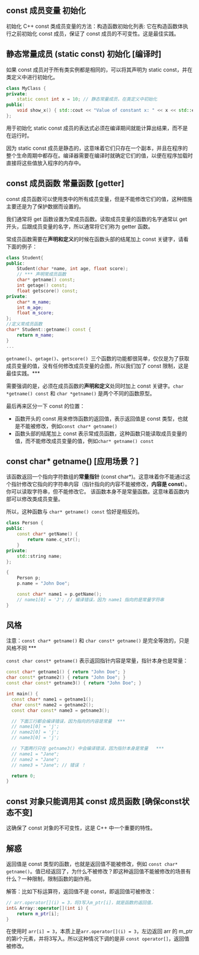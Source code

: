 ## const 成员变量 初始化

初始化 C++ const 类成员变量的方法：构造函数初始化列表: 它在构造函数体执行之前初始化 const 成员，保证了 const 成员的不可变性。这是最佳实践。

## 静态常量成员 (static const) 初始化  [编译时]

如果 const 成员对于所有类实例都是相同的，可以将其声明为 static const，并在类定义中进行初始化。

~~~cpp
class MyClass {
private:
    static const int x = 10; // 静态常量成员，在类定义中初始化
public:
    void show_x() { std::cout << "Value of constant x: " << x << std::endl; }
};
~~~

用于初始化 static const 成员的表达式必须在编译期间就能计算出结果，而不是在运行时。

因为 static const 成员是静态的，这意味着它们只存在一个副本，并且在程序的整个生命周期中都存在。编译器需要在编译时就确定它们的值，以便在程序加载时直接将这些值放入程序的内存中。


## const 成员函数 常量函数 [getter]

const 成员函数可以使用类中的所有成员变量，但是不能修改它们的值，这种措施主要还是为了保护数据而设置的。

我们通常将 get 函数设置为常成员函数。读取成员变量的函数的名字通常以 get 开头，后跟成员变量的名字，所以通常将它们称为 getter 函数。

常成员函数需要在**声明和定义**的时候在函数头部的结尾加上 const 关键字，请看下面的例子： 

~~~cpp
class Student{
public:
    Student(char *name, int age, float score);
    // *** 声明常成员函数
    char* getname() const;
    int getage() const;
    float getscore() const;
private:
    char* m_name;
    int m_age;
    float m_score;
};
//定义常成员函数
char* Student::getname() const {
    return m_name;
}
...
~~~

`getname()`、`getage()`、`getscore() `三个函数的功能都很简单，仅仅是为了获取成员变量的值，没有任何修改成员变量的企图，所以我们加了 const 限制，这是最佳实践。***

需要强调的是，必须在成员函数的**声明和定义**处同时加上 const 关键字。`char *getname() const` 和 `char *getname()` 是两个不同的函数原型。

最后再来区分一下 const 的位置：

- 函数开头的 const 用来修饰函数的返回值，表示返回值是 const 类型，也就是不能被修改，例如`const char* getname()`
- 函数头部的结尾加上 const 表示常成员函数，这种函数只能读取成员变量的值，而不能修改成员变量的值，例如`char* getname() const`

## const char* getname()   [应用场景？]

该函数返回一个指向字符数组的**常量指针** (const char*)。这意味着你不能通过这个指针修改它指向的字符串内容（指针指向的内容不能被修改，**内容是 const**）。你可以读取字符串，但不能修改它。 该函数本身不是常量函数。这意味着函数内部可以修改类成员变量。

所以，这种函数与 `char* getname() const` 恰好是相反的。

~~~cpp
class Person {
public:
    const char* getName() { 
        return name.c_str(); 
    }
private:
    std::string name;
};

{
    Person p;
    p.name = "John Doe";

    const char* name1 = p.getName();
    // name1[0] = 'J'; // 编译错误，因为 name1 指向的是常量字符串
}
~~~

## 风格

注意：`const char* getname()` 和 `char const* getname()` 是完全等效的，只是风格不同 ***

`const char const* getname()` 表示返回指针内容是常量，指针本身也是常量：

~~~cpp
const char* getname1() { return "John Doe"; }
char const* getname2() { return "John Doe"; }
const char const* getname3() { return "John Doe"; }

int main() {
  const char* name1 = getname1();
  char const* name2 = getname2();
  const char const* name3 = getname3();

  // 下面三行都会编译错误，因为指向的内容是常量  ***
  // name1[0] = 'j';
  // name2[0] = 'j';
  // name3[0] = 'j';

  // 下面两行只在 getname3() 中会编译错误，因为指针本身是常量   ***
  // name1 = "Jane";
  // name2 = "Jane";
  // name3 = "Jane"; // 错误 ！

  return 0;
}
~~~

## const 对象只能调用其 const 成员函数  [确保const状态不变]

这确保了 const 对象的不可变性，这是 C++ 中一个重要的特性。

## 解惑

返回值是 const 类型的函数，也就是返回值不能被修改，例如 `const char* getname()`。值已经返回了，为什么不被修改？即这种返回值不能被修改的场景有什么？一种限制，限制函数的副作用。

解答：比如下标运算符，返回值不是 const，即返回值可被修改：

~~~cpp
// arr.operator[](i) = 3，将3写入m_ptr[i]，就是函数的返回值，
int& Array::operator[](int i) {
	return m_ptr[i];
}
~~~

在使用时 `arr[i] = 3`，本质上是`arr.operator[](i) = 3`，左边返回 arr 的 m_ptr 的第i个元素，并将3写入。所以这种情况下调的是非 `const operator[]`，返回值被修改。

